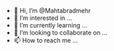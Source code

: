 - 👋 Hi, I’m @Mahtabradmehr
- 👀 I’m interested in ...
- 🌱 I’m currently learning ...
- 💞️ I’m looking to collaborate on ...
- 📫 How to reach me ...

<!---
Mahtabradmehr/Mahtabradmehr is a ✨ special ✨ repository because its `README.md` (this file) appears on your GitHub profile.
You can click the Preview link to take a look at your changes.
--->
